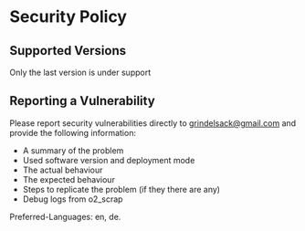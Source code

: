 <!-- markdownlint-disable  MD013 -->
<!-- wiki-title Security Policy -->
# Security Policy

## Supported Versions

Only the last version is under support

## Reporting a Vulnerability

Please report security vulnerabilities directly to grindelsack@gmail.com and provide the following information:

- A summary of the problem
- Used software version and deployment mode
- The actual behaviour
- The expected behaviour
- Steps to replicate the problem (if they there are any)
- Debug logs from o2_scrap

Preferred-Languages: en, de.
